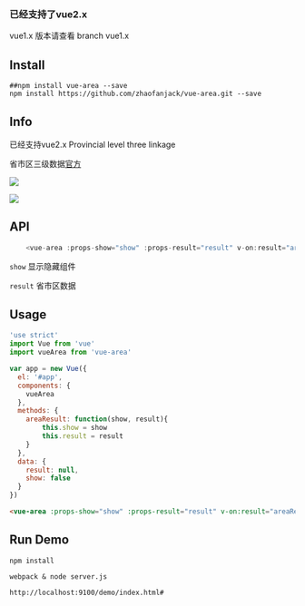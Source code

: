 
### 已经支持了vue2.x  ###

vue1.x 版本请查看 branch vue1.x


## Install
```
##npm install vue-area --save
npm install https://github.com/zhaofanjack/vue-area.git --save

```

## Info
已经支持vue2.x
Provincial level three linkage

省市区三级数据[官方](http://www.stats.gov.cn/tjsj/tjbz/xzqhdm/201504/t20150415_712722.html)


![](http://img.haimi.com/FloL1GJll7WxWL4TDUODtGbgKFwt)

![](http://img.haimi.com/Fi-QZ9-Ju82GEeixftrONft61AK-)


## API

```js
    <vue-area :props-show="show" :props-result="result" v-on:result="areaResult"></vue-area>
```

```show``` 显示隐藏组件

```result```  省市区数据

## Usage

```js
'use strict'
import Vue from 'vue'
import vueArea from 'vue-area'

var app = new Vue({
  el: '#app',
  components: {
    vueArea
  },
  methods: {
    areaResult: function(show, result){
        this.show = show
        this.result = result
    }
  },
  data: {
    result: null,
    show: false
  }
})
```

```html
<vue-area :props-show="show" :props-result="result" v-on:result="areaResult"></vue-area>
```

## Run Demo

```
npm install

webpack & node server.js

http://localhost:9100/demo/index.html#

```
